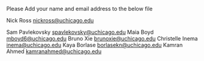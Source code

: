 
Please Add your name and email address to the below file

Nick Ross nickross@uchicago.edu

Sam Pavlekovsky spavlekovsky@uchicago.edu
Maia Boyd mboyd6@uchicago.edu
Bruno Xie brunoxie@uchicago.edu
Christelle Inema inema@uchicago.edu
Kaya Borlase borlasekn@uchicago.edu
Kamran Ahmed kamranahmed@uchicago.edu
